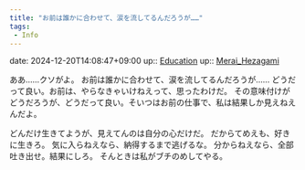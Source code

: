 ```yaml
---
title: "お前は誰かに合わせて、涙を流してるんだろうが……"
tags:
 - Info
---
```


date: 2024-12-20T14:08:47+09:00
up:: [Education](../Bar/Novel/Topics/Education.md)
up:: [Merai_Hezagami](../Bar/Novel/Nacaria/Merai_Hezagami.md)

ああ……クソがよ。
お前は誰かに合わせて、涙を流してるんだろうが……
どうだって良い。お前は、やらなきゃいけねえって、思ったわけだ。
その意味付けがどうだろうが、どうだって良い。そいつはお前の仕事で、私は結果しか見えねえんだよ。

どんだけ生きてようが、見えてんのは自分の心だけだ。
だからてめえも、好きに生きろ。
気に入らねえなら、納得するまで逃げるな。
分からねえなら、全部吐き出せ。結果にしろ。
そんときは私がブチのめしてやる。
